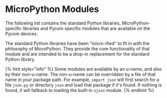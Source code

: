 # MicroPython Modules

The following list contains the standard Python libraries, MicroPython-specific libraries and Pycom specific modules that are available on the Pycom devices.

The standard Python libraries have been "micro-ified" to fit in with the philosophy of MicroPython. They provide the core functionality of that module and are intended to be a drop-in replacement for the standard Python library.

{% hint style="info" %}
Some modules are available by an u-name, and also by their non-u-name. The non-u-name can be overridden by a file of that name in your package path. For example, `import json` will first search for a file `json.py` or directory `json` and load that package if it's found. If nothing is found, it will fallback to loading the built-in `ujson` module.
{% endhint %}

